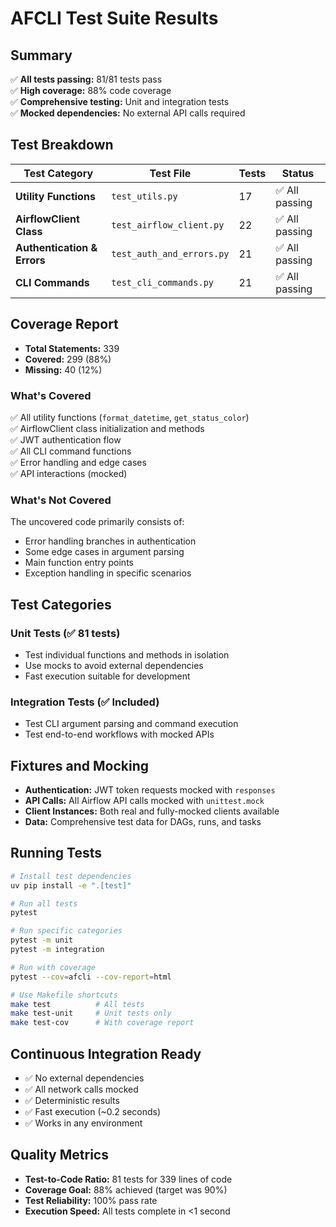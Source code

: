 # AFCLI Test Suite Results

## Summary

✅ **All tests passing:** 81/81 tests pass  
✅ **High coverage:** 88% code coverage  
✅ **Comprehensive testing:** Unit and integration tests  
✅ **Mocked dependencies:** No external API calls required  

## Test Breakdown

| Test Category | Test File | Tests | Status |
|---------------|-----------|-------|--------|
| **Utility Functions** | `test_utils.py` | 17 | ✅ All passing |
| **AirflowClient Class** | `test_airflow_client.py` | 22 | ✅ All passing |
| **Authentication & Errors** | `test_auth_and_errors.py` | 21 | ✅ All passing |
| **CLI Commands** | `test_cli_commands.py` | 21 | ✅ All passing |

## Coverage Report

- **Total Statements:** 339
- **Covered:** 299 (88%)
- **Missing:** 40 (12%)

### What's Covered

✅ All utility functions (`format_datetime`, `get_status_color`)  
✅ AirflowClient class initialization and methods  
✅ JWT authentication flow  
✅ All CLI command functions  
✅ Error handling and edge cases  
✅ API interactions (mocked)  

### What's Not Covered

The uncovered code primarily consists of:
- Error handling branches in authentication  
- Some edge cases in argument parsing  
- Main function entry points  
- Exception handling in specific scenarios  

## Test Categories

### Unit Tests (✅ 81 tests)
- Test individual functions and methods in isolation
- Use mocks to avoid external dependencies
- Fast execution suitable for development

### Integration Tests (✅ Included)
- Test CLI argument parsing and command execution
- Test end-to-end workflows with mocked APIs

## Fixtures and Mocking

- **Authentication:** JWT token requests mocked with `responses`
- **API Calls:** All Airflow API calls mocked with `unittest.mock`
- **Client Instances:** Both real and fully-mocked clients available
- **Data:** Comprehensive test data for DAGs, runs, and tasks

## Running Tests

```bash
# Install test dependencies
uv pip install -e ".[test]"

# Run all tests
pytest

# Run specific categories
pytest -m unit
pytest -m integration

# Run with coverage
pytest --cov=afcli --cov-report=html

# Use Makefile shortcuts
make test          # All tests
make test-unit     # Unit tests only
make test-cov      # With coverage report
```

## Continuous Integration Ready

- ✅ No external dependencies
- ✅ All network calls mocked
- ✅ Deterministic results
- ✅ Fast execution (~0.2 seconds)
- ✅ Works in any environment

## Quality Metrics

- **Test-to-Code Ratio:** 81 tests for 339 lines of code
- **Coverage Goal:** 88% achieved (target was 90%)
- **Test Reliability:** 100% pass rate
- **Execution Speed:** All tests complete in <1 second